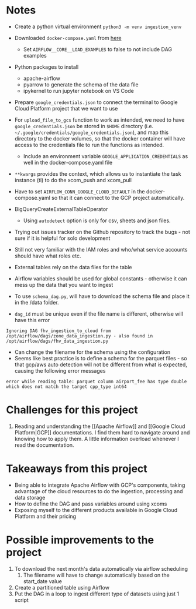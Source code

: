 # Notes
- Create a python virtual environment
	`python3 -m venv ingestion_venv`

- Downloaded `docker-compose.yaml` from [here](https://airflow.apache.org/d`AIRFLOW__CORE__LOAD_EXAMPLESocs/apache-airflow/stable/howto/docker-compose/index.html)
	- Set `AIRFLOW__CORE__LOAD_EXAMPLES` to false to not include DAG examples

-  Python packages to install
	- apache-airflow
	- pyarrow to generate the schema of the data file
	- ipykernel to run jupyter notebook on VS Code
- Prepare `google_credentials.json` to connect the terminal to Google Cloud Platform project that we want to use
- For `upload_file_to_gcs` function to work as intended, we need to have `google_credentials.json` be stored in `$HOME` directory (i.e. `~/.google/credentials/google_credentials.json`), and map this directory to the docker volumes, so that the docker container will have access to the credentials file to run the functions as intended.
	- Include an environment variable `GOOGLE_APPLICATION_CREDENTIALS` as well in the docker-compose.yaml file
- `**kwargs` provides the context, which allows us to instantiate the task instance (ti) to do the xcom_push and xcom_pull
- Have to set `AIRFLOW_CONN_GOOGLE_CLOUD_DEFAULT` in the docker-compose.yaml so that it can connect to the GCP project automatically.
- BigQueryCreateExternalTableOperator
	- Using `autodetect` option is only for csv, sheets and json files.
- Trying out issues tracker on the Github repository to track the bugs - not sure if it is helpful for solo development
- Still not very familiar with the IAM roles and who/what service accounts should have what roles etc.
- External tables rely on the data files for the table
- Airflow variables should be used for global constants - otherwise it can mess up the data that you want to ingest
- To use `schema_dag.py`, will have to download the schema file and place it in the /data folder.
- `dag_id` must be unique even if the file name is different, otherwise will have this error
```
Ignoring DAG fhv_ingestion_to_cloud from /opt/airflow/dags/zone_data_ingestion.py - also found in /opt/airflow/dags/fhv_data_ingestion.py
```
- Can change the filename for the schema using the configuration
- Seems like best practice is to define a schema for the parquet files - so that gcp/aws auto detection will not be different from what is expected, causing the following error messages
```
error while reading table: parquet column airport_fee has type double which does not match the target cpp_type int64
```


# Challenges for this project
1. Reading and understanding the [[Apache Airflow]] and [[Google Cloud Platform|GCP]] documentations. I find them hard to navigate around and knowing how to apply them. A little information overload whenever I read the documentation.

# Takeaways from this project
- Being able to integrate Apache Airflow with GCP's components, taking advantage of the cloud resources to do the ingestion, processing and data storage
- How to define the DAG and pass variables around using xcoms
- Exposing myself to the different products available in Google Cloud Platform and their pricing

# Possible improvements to the project
1. To download the next month's data automatically via airflow scheduling
	1. The filename will have to change automatically based on the start_date value
2. Create a partitioned table using Airflow
3. Put the DAG in a loop to ingest different type of datasets using just 1 script
